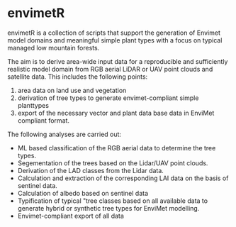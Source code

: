 # envimetR 


envimetR is a collection of scripts that support the generation of Envimet model domains and meaningful simple plant types with a focus on typical managed low mountain forests. 

The aim is to derive area-wide input data for a reproducible and sufficiently realistic model domain from RGB aerial LiDAR or UAV point clouds and satellite data. This includes the following points:

1. area data on land use and vegetation
2. derivation of tree types to generate envimet-compliant simple planttypes
3. export of the necessary vector and plant data base data in EnviMet compliant format.

The following analyses are carried out:
* ML based classification of the RGB aerial data to determine the tree types.
* Segementation of the trees based on the Lidar/UAV point clouds.
* Derivation of the LAD classes from the Lidar data.
* Calculation and extraction of the corresponding LAI data on the basis of sentinel data. 
* Calculation of albedo based on sentinel data 
* Typification of typical "tree classes based on all available data to generate hybrid or synthetic tree types for EnviMet modelling.
* Envimet-compliant export of all data
